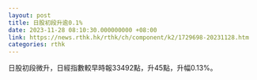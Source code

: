 ```yaml
---
layout: post
title: 日股初段升逾0.1%
date: 2023-11-28 08:10:30.000000000 +08:00
link: https://news.rthk.hk/rthk/ch/component/k2/1729698-20231128.htm
categories: rthk
---
```


日股初段微升，日經指數較早時報33492點，升45點，升幅0.13%。
